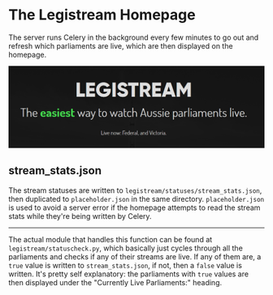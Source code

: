 # The Legistream Homepage

The server runs Celery in the background every few minutes to go out and refresh which parliaments are live, which are then displayed on the homepage.

![Homepage Live Parliaments](/gh-images/doc-img/live-now.png)

## stream_stats.json

The stream statuses are written to `legistream/statuses/stream_stats.json`, then duplicated to `placeholder.json` in the same directory. `placeholder.json` is used to avoid a server error if the homepage attempts to read the stream stats while they're being written by Celery.

---

The actual module that handles this function can be found at `legistream/statuscheck.py`, which basically just cycles through all the parliaments and checks if any of their streams are live. If any of them are, a `true` value is written to `stream_stats.json`, if not, then a `false` value is written. It's pretty self explanatory: the parliaments with `true` values are then displayed under the "Currently Live Parliaments:" heading.